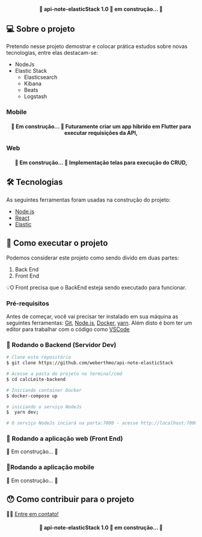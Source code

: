﻿<h1 align="center">
    <!-- <img alt="CalcLeite" title="#CalcLeite" 
     src="./assets/banner.png" -->
</h1>

<h4 align="center"> 
	🚧 api-note-elasticStack 1.0 🚀 em construção... 🚧
</h4>

## 💻 Sobre o projeto

Pretendo nesse projeto demostrar e colocar prática estudos sobre novas tecnologias, entre elas destacam-se:
- NodeJs
- Elastic Stack
    - Elasticsearch
    - Kibana
    - Beats 
    - Logstash 

### Mobile

<h4 align="center"> 
	🚧 Em construção... 🚧
    Futuramente criar um app hibrido em Flutter para executar requisições da API,
</h4>

### Web
<h4 align="center">
    🚧 Em construção... 🚧
    Implementação telas para execução do CRUD,
</h4>

## 🛠 Tecnologias

As seguintes ferramentas foram usadas na construção do projeto:

- [Node.js][nodejs]
- [React][reactjs]
- [Elastic][Elastic]

## 🚀 Como executar o projeto

Podemos considerar este projeto como sendo divido em duas partes:

1. Back End
2. Front End
<!-- 3. Mobile (pasta mobile) -->

💡O Front precisa que o BackEnd esteja sendo executado para funcionar.

### Pré-requisitos

Antes de começar, você vai precisar ter instalado em sua máquina as seguintes ferramentas:
[Git](https://git-scm.com), [Node.js][nodejs], [Docker][docker], [yarn][yarn].
Além disto é bom ter um editor para trabalhar com o código como [VSCode][vscode]


### 🎲 Rodando o Backend (Servidor Dev)

```bash
# Clone este repositório
$ git clone https://github.com/weberthmo/api-note-elasticStack

# Acesse a pasta do projeto no terminal/cmd
$ cd calcLeite-backend

# Iniciando container Docker
$ docker-compose up

# iniciando o serviço NodeJs
$  yarn dev;

# O serviço NodeJs inciará na porta:7000 - acesse http://localhost:7000
```

### 🧭 Rodando a aplicação web (Front End)

🚧 Em construção... 🚧

### 📱Rodando a aplicação mobile

🚧 Em construção... 🚧

## 😯 Como contribuir para o projeto

👋🏽 [Entre em contato!](https://api.whatsapp.com/send?phone=5562982083372)

<!-- ## 📝 Licença -->

<h4 align="center"> 
	🚧 api-note-elasticStack 1.0 🚀 em construção... 🚧
</h4>

[nodejs]: https://nodejs.org/
[reactjs]: https://reactjs.org
[yarn]: https://yarnpkg.com/
[vscode]: https://code.visualstudio.com/
[docker]: https://docs.docker.com/docker-for-windows/install/
[Elastic]: https://www.elastic.co/pt/elastic-stack
